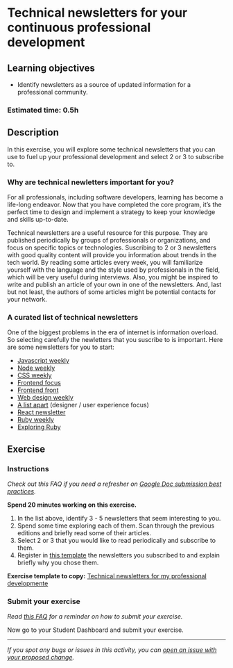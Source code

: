 # Technical newsletters for your continuous professional development

## Learning objectives

- Identify newsletters as a source of updated information for a professional community.

### Estimated time: 0.5h

## Description

In this exercise, you will explore some technical newsletters that you can use to fuel up your professional development and select 2 or 3 to subscribe to.

### Why are technical newletters important for you?

For all professionals, including software developers, learning has become a life-long endeavor. Now that you have completed the core program, it’s the perfect time to design and implement a strategy to keep your knowledge and skills up-to-date. 

Technical newsletters are a useful resource for this purpose. They are published periodically by groups of professionals or organizations, and focus on specific topics or technologies. Suscribing to 2 or 3 newsletters with good quality content will provide you information about trends in the tech world. By reading some articles every week, you will familiarize yourself with the language and the style used by professionals in the field, which will be very useful during interviews. Also, you might be inspired to write and publish an article of your own in one of the newsletters. And, last but not least, the authors of some articles might be potential contacts for your network. 

### A curated list of technical newsletters

One of the biggest problems in the era of internet is information overload. So selecting carefully the newletters that you suscribe to is important. Here are some newsletters for you to start:

- [Javascript weekly](http://javascriptweekly.com)
- [Node weekly](https://nodeweekly.com)
- [CSS weekly](http://css-weekly.com)
- [Frontend focus](https://frontendfoc.us)
- [Frontend front](https://frontendfront.com)
- [Web design weekly]( https://web-design-weekly.com)
- [A list apart](https://alistapart.com/email-signup) (designer / user experience focus)
- [React newsletter]( https://reactnewsletter.com)
- [Ruby weekly](https://rubyweekly.com)
- [Exploring Ruby](https://exploringruby.com)

## Exercise

### Instructions

*Check out this FAQ if you need a refresher on [Google Doc submission best practices](https://microverse.zendesk.com/hc/en-us/articles/360063156813).*

**Spend 20 minutes working on this exercise.**

1. In the list above, identify 3 - 5 newsletters that seem interesting to you.
2. Spend some time exploring each of them. Scan through the previous editions and briefly read some of their articles.
3. Select 2 or 3 that you would like to read periodically and subscribe to them.
4. Register in [this template](https://docs.google.com/document/d/1R8RIDlBIQW0cvERXEZ46scB3GmCs_fTnPL3RB1eLFhc/edit?usp=sharing) the newsletters you subscribed to and explain briefly why you chose them.

**Exercise template to copy:** [Technical newsletters for my professional developmente](https://docs.google.com/document/d/1R8RIDlBIQW0cvERXEZ46scB3GmCs_fTnPL3RB1eLFhc/edit?usp=sharing)

### Submit your exercise

*Read [this FAQ](https://microverse.zendesk.com/hc/en-us/articles/360061344234) for a reminder on how to submit your exercise.*

Now go to your Student Dashboard and submit your exercise.


---

*If you spot any bugs or issues in this activity, you can [open an issue with your proposed change](https://github.com/microverseinc/curriculum-transversal-skills/blob/main/git-github/articles/open_issue.md).*
